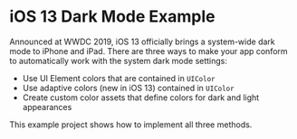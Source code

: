 # iOS 13 Dark Mode Example

Announced at WWDC 2019, iOS 13  officially brings a system-wide dark mode to iPhone and iPad. There are three ways to make your app conform to automatically work with the system dark mode settings:
- Use UI Element colors that are contained in `UIColor`
- Use adaptive colors (new in iOS 13) contained in `UIColor`
- Create custom color assets that define colors for dark and light appearances

This example project shows how to implement all three methods.
